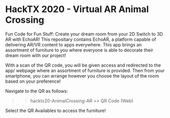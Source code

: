 # HackTX 2020 - Virtual AR Animal Crossing

 Fun Code for Fun Stuff: Create your dream room from your 2D Switch to 3D AR with EchoAR!
 This repositary contains EchoAR, a platform capable of delivering AR/VR content to apps everywhere. This app brings an assortment of furniture to you where everyone is able to decorate their dream room with our project! 

With a scan of the QR code, you will be given access and redirected to the app/ webpage where an assortment of furniture is provided. Then from your smartphone, you can arrange however you choose the layout of the room based on your preference!
 
Navigate to the QR as follows:
>>hacktx20-AnimalCrossing-AR >> QR Code (Web)

Select the QR Availables to access the furniture!
